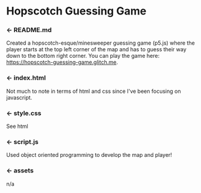 Hopscotch Guessing Game
=================

### ← README.md

Created a hopscotch-esque/minesweeper guessing game (p5.js) where the player starts at the top left corner of the map and has to guess their way down to the bottom right corner. You can play the game here: https://hopscotch-guessing-game.glitch.me.

### ← index.html

Not much to note in terms of html and css since I've been focusing on javascript. 

### ← style.css

See html

### ← script.js

Used object oriented programming to develop the map and player!

### ← assets

n/a
